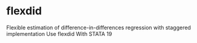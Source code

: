 # flexdid
Flexible estimation of difference-in-differences regression with staggered implementation Use flexdid With STATA 19
